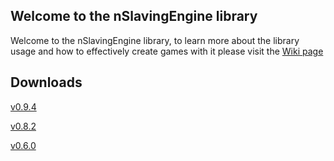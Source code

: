 ## Welcome to the nSlavingEngine library

Welcome to the nSlavingEngine library,
to learn more about the library usage and how to effectively create games with it
please visit the [Wiki page](wiki.md)

## Downloads
[v0.9.4](https://github.com/dfmolinari/nSlavingEngine-Processing/files/4981462/nsEngine.zip)

[v0.8.2](https://github.com/dfmolinari/nSlavingEngine-Processing/files/4969647/nsEngine.zip)

[v0.6.0](https://github.com/dfmolinari/nsEngine/files/4959073/nsEngine.zip)
